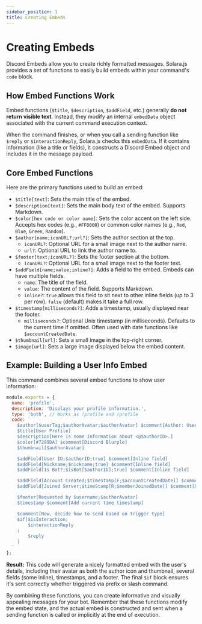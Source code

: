 ```yaml
---
sidebar_position: 1
title: Creating Embeds
---
```


# Creating Embeds

Discord Embeds allow you to create richly formatted messages. Solara.js provides a set of functions to easily build embeds within your command's `code` block.

## How Embed Functions Work

Embed functions (`$title`, `$description`, `$addField`, etc.) generally **do not return visible text**. Instead, they modify an internal `embedData` object associated with the current command execution context.

When the command finishes, or when you call a sending function like `$reply` or `$interactionReply`, Solara.js checks this `embedData`. If it contains information (like a title or fields), it constructs a Discord Embed object and includes it in the message payload.

## Core Embed Functions

Here are the primary functions used to build an embed:

*   `$title[text]`: Sets the main title of the embed.
*   `$description[text]`: Sets the main body text of the embed. Supports Markdown.
*   `$color[hex code or color name]`: Sets the color accent on the left side. Accepts hex codes (e.g., `#FF0000`) or common color names (e.g., `Red`, `Blue`, `Green`, `Random`).
*   `$author[name;iconURL?;url?]`: Sets the author section at the top.
    *   `iconURL?`: Optional URL for a small image next to the author name.
    *   `url?`: Optional URL to link the author name to.
*   `$footer[text;iconURL?]`: Sets the footer section at the bottom.
    *   `iconURL?`: Optional URL for a small image next to the footer text.
*   `$addField[name;value;inline?]`: Adds a field to the embed. Embeds can have multiple fields.
    *   `name`: The title of the field.
    *   `value`: The content of the field. Supports Markdown.
    *   `inline?`: `true` allows this field to sit next to other inline fields (up to 3 per row). `false` (default) makes it take a full row.
*   `$timestamp[milliseconds?]`: Adds a timestamp, usually displayed near the footer.
    *   `milliseconds?`: Optional Unix timestamp (in milliseconds). Defaults to the current time if omitted. Often used with date functions like `$accountCreatedDate`.
*   `$thumbnail[url]`: Sets a small image in the top-right corner.
*   `$image[url]`: Sets a large image displayed below the embed content.

## Example: Building a User Info Embed

This command combines several embed functions to show user information:

```javascript title="commands/profile.js"
module.exports = {
  name: 'profile',
  description: 'Displays your profile information.',
  type: 'both', // Works as !profile and /profile
  code: `
    $author[$userTag;$authorAvatar;$authorAvatar] $comment[Author: User#1234, Icon: user avatar, Link: user avatar]
    $title[User Profile]
    $description[Here is some information about <@$authorID>.]
    $color[#7289DA] $comment[Discord Blurple]
    $thumbnail[$authorAvatar]

    $addField[User ID;$authorID;true] $comment[Inline field]
    $addField[Nickname;$nickname;true] $comment[Inline field]
    $addField[Is Bot?;$isBot[$authorID];true] $comment[Inline field]

    $addField[Account Created;$timeStamp[F;$accountCreatedDate]] $comment[Full timestamp, non-inline]
    $addField[Joined Server;$timeStamp[R;$memberJoinedDate]] $comment[Relative timestamp, non-inline]

    $footer[Requested by $username;$authorAvatar]
    $timestamp $comment[Add current time timestamp]

    $comment[Now, decide how to send based on trigger type]
    $if[$isInteraction;
        $interactionReply
    ;
        $reply
    ]
  `
};
```

**Result:** This code will generate a nicely formatted embed with the user's details, including their avatar as both the author icon and thumbnail, several fields (some inline), timestamps, and a footer. The final `$if` block ensures it's sent correctly whether triggered via prefix or slash command.

By combining these functions, you can create informative and visually appealing messages for your bot. Remember that these functions modify the embed state, and the actual embed is constructed and sent when a sending function is called or implicitly at the end of execution.